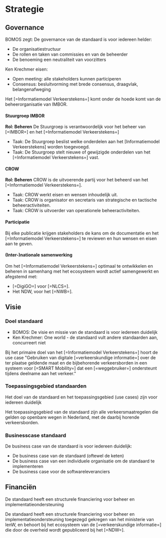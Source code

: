 # Strategie


## Governance
<aside class="note" title="Eisen aan governance">
BOMOS zegt: De governance van de standaard is voor iedereen helder:
<ul><li> De organisatiestructuur </li>
<li> De rollen en taken van commissies en van de beheerder </li>
<li> De benoeming een neutraliteit van voorzitters </li></ul>
Ken Krechmer eisen:
<ul><li>Open meeting: alle stakeholders kunnen participeren</li>
<li>Consensus: besluitvorming met brede consensus, draagvlak, belangenafweging</li></ul>
</aside>

Het [=Informatiemodel Verkeerstekens=] komt onder de hoede komt van de beheerorganisatie van IMBOR.


#### Stuurgroep IMBOR

**Rol: Beheren** De Stuurgroep is verantwoordelijk voor het beheer van [=IMBOR=] en het [=Informatiemodel Verkeerstekens=]

* Taak: De Stuurgroep beslist welke onderdelen aan het [Informatiemodel Verkeerstekens] worden toegevoegd.
* Taak: De Stuurgroep stelt nieuwe of gewijzigde onderdelen van het [=Informatiemodel Verkeerstekens=] vast.

#### CROW
**Rol: Beheren** CROW is de uitvoerende partij voor het beheerd van het [=Informatiemodel Verkeerstekens=].
* Taak: CROW werkt eisen en wensen inhoudelijk uit.
* Taak: CROW is organisator en secretaris van strategische en tactische beheeractiviteiten.
* Taak: CROW is uitvoerder van operationele beheeractiviteiten.

#### Participatie
Bij elke publicatie krijgen stakeholders de kans om de documentatie en het [=Informatiemodel Verkeerstekens=] te reviewen en hun wensen en eisen aan te geven. 


#### (Inter-)nationale samenwerking

Om het [=Informatiemodel Verkeerstekens=] optimaal te ontwikkelen en beheren in samenhang met het ecosysteem wordt actief samengewerkt en afegstemd met:

* [=DigiGO=] voor [=NLCS=].
* Het NDW, voor het [=NWB=].


## Visie


### Doel standaard
<aside class="note" title="Eisen">
<ul><li>BOMOS: De visie en missie van de standaard is voor iedereen duidelijk</li>
<li>Ken Krechmer: One world - de standaard vult andere standaarden aan, concurreert niet</li></ul>
</aside>

Bij het primaire doel van het [=Informatiemodel Verkeerstekens=] hoort de use case "Gebruiken van digitale [=verkeerskundige informatie=] over de ter plaatse geldende maat en de bijbehorende verkeersborden in een systeem voor [=SMART Mobility=] dat een [=weggebruiker=] ondersteunt tijdens deelname aan het verkeer." 

### Toepassingsgebied standaarden
<aside class="note" title="BOMOS">
Het doel van de standaard en het toepassingsgebied (use cases) zijn voor iedereen duidelijk 
</aside>

Het toepassingsgebied van de standaard zijn alle verkeersmaatregelen die gelden op openbare wegen in Nederland, met de daarbij horende verkeersborden.

### Businesscase standaard

<aside class="note" title="BOMOS">
De business case van de standaard is voor iedereen duidelijk:
<ul><li> De business case van de standaard (oftewel de keten)</li>
<li> De business case van een individuele organisatie om de standaard te implementeren </li>
<li> De business case voor de softwareleveranciers </li> </ul>
</aside>


## Financiën
<aside class="note" title="BOMOS eisen">
De standaard heeft een structurele financiering voor beheer en implementatieondersteuning
</aside>

De standaard heeft een structurele financiering voor beheer en implementatieondersteuning toegezegd gekregen van het ministerie van IenW, en behoort bij het ecosysteem van de [=verkeerskundige informatie=] die door de overheid wordt gepubliceerd bij het [=NDW=].